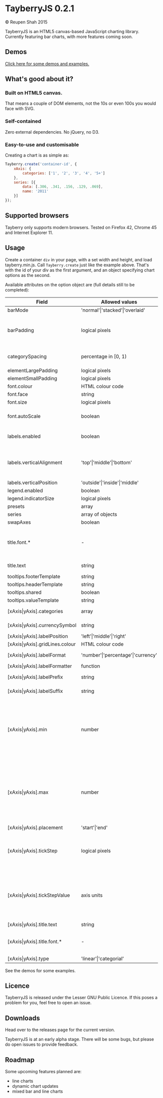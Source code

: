# TayberryJS 0.2.1

&copy; Reupen Shah 2015

TayberryJS is an HTML5 canvas-based JavaScript charting library. Currently featuring bar charts, with more features coming soon.

## Demos
[Click here for some demos and examples.](https://reupen.github.io/tayberry)

## What's good about it?

### Built on HTML5 canvas. 

That means a couple of DOM elements, not the 10s or even 100s you would face with SVG.

### Self-contained

Zero external dependencies. No jQuery, no D3.

### Easy-to-use and customisable

Creating a chart is as simple as:

```javascript
Tayberry.create('container-id', {
    xAxis: {
        categories: ['1', '2', '3', '4', '5+']
    },
    series: [{
        data: [.306, .341, .156, .129, .069],
        name: '2011'
    }]
});
```

## Supported browsers

Tayberry only supports modern browsers. Tested on Firefox 42, Chrome 45 and Internet Explorer 11.

## Usage

Create a container `div` in your page, with a set width and height, and load tayberry.min.js. Call `Tayberry.create`
just like the example above. That's with the id of your div as the first argument, and an object specifying chart options as the second.

Available attributes on the option object are (full details still to be completed):

| Field           | Allowed values | Description |
| ---------------------- | ------------- |------------- |
| barMode                       | 'normal'\|'stacked'\|'overlaid'                |      |
| barPadding                    | logical pixels          | Padding between bars in the same category |
| categorySpacing               | percentage in [0, 1)                | Spacing between categories |
| elementLargePadding           | logical pixels |       |
| elementSmallPadding           | logical pixels |       |
| font.colour                   | HTML colour code    | Font colour
| font.face                     | string              | Font name
| font.size                     | logical pixels      | Font size
| font.autoScale                | boolean             | Auto-scale font with chart width
| labels.enabled                | boolean             | Show data labels in the plot area
| labels.verticalAlignment      | 'top'\|'middle'\|'bottom'                | Where in each bar labels should appear
| labels.verticalPosition       | 'outside'\|'inside'\|'middle' |      | 
| legend.enabled                | boolean         |      |
| legend.indicatorSize          | logical pixels  |       |
| presets                       | array           |      |
| series                        | array of objects |      |
| swapAxes                      | boolean |      |
| title.font.\*                  | \-               | Overrides font.\* values for the chart title |
| title.text                    | string          | Title for the chart
| tooltips.footerTemplate       | string          |      |
| tooltips.headerTemplate       | string          |      |
| tooltips.shared               | boolean         |      |
| tooltips.valueTemplate        | string          |      |
| [xAxis\|yAxis].categories              | array           | (categorial axes only)      |
| [xAxis\|yAxis].currencySymbol          | string          | (linear axes only)     |
| [xAxis\|yAxis].labelPosition           | 'left'\|'middle'\|'right' |
| [xAxis\|yAxis].gridLines.colour        | HTML colour code |      |
| [xAxis\|yAxis].labelFormat             | 'number'\|'percentage'\|'currency'                | (linear axes only)
| [xAxis\|yAxis].labelFormatter          | function          |      |
| [xAxis\|yAxis].labelPrefix             | string          | (linear axes only)      |
| [xAxis\|yAxis].labelSuffix             | string          | (linear axes only)      |
| [xAxis\|yAxis].min                     | number          | Use this to override the automatic axis minimum value calculation (linear axes only)
| [xAxis\|yAxis].max                     | number          | Use this to override the automatic axis maximum value calculation (linear axes only)
| [xAxis\|yAxis].placement               | 'start'\|'end'  |       |
| [xAxis\|yAxis].tickStep                | logical pixels  | Hint used for the distance between ticks (linear axes only)
| [xAxis\|yAxis].tickStepValue           | axis units      | Distance between ticks in axis units; overrides tickStep (linear axes only)
| [xAxis\|yAxis].title.text              | string          |      |
| [xAxis\|yAxis].title.font.\*           | \-              | Overrides font.\* values for the axis title |
| [xAxis\|yAxis].type                    | 'linear'\|'categorial'          |      |

See the demos for some examples.

## Licence

TayberryJS is released under the Lesser GNU Public Licence. If this poses a problem for you, feel free to open an issue.

## Downloads

Head over to the releases page for the current version.

TayberryJS is at an early alpha stage. There will be some bugs, but please do open issues to provide feedback.

## Roadmap

Some upcoming features planned are:
* line charts
* dynamic chart updates
* mixed bar and line charts
